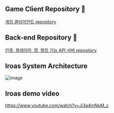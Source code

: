 ## Game Client Repository 👋
[게임 클라이언트 repository](https://github.com/MTVSquad/IROAS-Client)

## Back-end Repository 👋
[인증, 플레이어, 맵, 랭킹 기능 API 서버 repository](https://github.com/MTVSquad/IROAS-Server.git)

<!--

**Here are some ideas to get you started:**

🙋‍♀️ A short introduction - what is your organization all about?
🌈 Contribution guidelines - how can the community get involved?
👩‍💻 Useful resources - where can the community find your docs? Is there anything else the community should know?
🍿 Fun facts - what does your team eat for breakfast?
🧙 Remember, you can do mighty things with the power of [Markdown](https://docs.github.com/github/writing-on-github/getting-started-with-writing-and-formatting-on-github/basic-writing-and-formatting-syntax)
-->

## Iroas System Architecture
![image](https://github.com/MTVSquad/.github/assets/94158097/270eb0e3-e673-492b-ae17-b522686bc560)

## Iroas demo video
https://www.youtube.com/watch?v=Ji3a4mNpM_c




